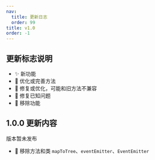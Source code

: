 ```yaml
---
nav:
  title: 更新日志
  order: 99
title: v1.0
order: -1
---
```


## 更新标志说明

- ✨ 新功能
- 💪 优化或完善方法
- 🧬 修复或优化，可能和旧方法不兼容
- 🐞 修复已知问题
- 🔪 移除功能

## 1.0.0 更新内容

版本暂未发布

- 🔪 移除方法和类 `mapToTree`、`eventEmitter`、`EventEmitter`
